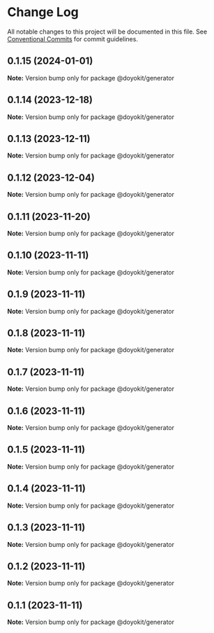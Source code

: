 # Change Log

All notable changes to this project will be documented in this file.
See [Conventional Commits](https://conventionalcommits.org) for commit guidelines.

## 0.1.15 (2024-01-01)

**Note:** Version bump only for package @doyokit/generator





## 0.1.14 (2023-12-18)

**Note:** Version bump only for package @doyokit/generator





## 0.1.13 (2023-12-11)

**Note:** Version bump only for package @doyokit/generator





## 0.1.12 (2023-12-04)

**Note:** Version bump only for package @doyokit/generator





## 0.1.11 (2023-11-20)

**Note:** Version bump only for package @doyokit/generator





## 0.1.10 (2023-11-11)

**Note:** Version bump only for package @doyokit/generator





## 0.1.9 (2023-11-11)

**Note:** Version bump only for package @doyokit/generator





## 0.1.8 (2023-11-11)

**Note:** Version bump only for package @doyokit/generator





## 0.1.7 (2023-11-11)

**Note:** Version bump only for package @doyokit/generator





## 0.1.6 (2023-11-11)

**Note:** Version bump only for package @doyokit/generator





## 0.1.5 (2023-11-11)

**Note:** Version bump only for package @doyokit/generator





## 0.1.4 (2023-11-11)

**Note:** Version bump only for package @doyokit/generator





## 0.1.3 (2023-11-11)

**Note:** Version bump only for package @doyokit/generator





## 0.1.2 (2023-11-11)

**Note:** Version bump only for package @doyokit/generator





## 0.1.1 (2023-11-11)

**Note:** Version bump only for package @doyokit/generator
